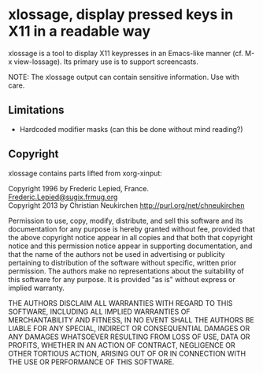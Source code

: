 # xlossage, display pressed keys in X11 in a readable way

xlossage is a tool to display X11 keypresses in an Emacs-like manner
(cf. M-x view-lossage).  Its primary use is to support screencasts.

NOTE: The xlossage output can contain sensitive information.  Use with care.

## Limitations

* Hardcoded modifier masks (can this be done without mind reading?)

## Copyright

xlossage contains parts lifted from xorg-xinput:

Copyright 1996 by Frederic Lepied, France. <Frederic.Lepied@sugix.frmug.org>  
Copyright 2013 by Christian Neukirchen <http://purl.org/net/chneukirchen>  

Permission to use, copy, modify, distribute, and sell this software and its
documentation for any purpose is  hereby granted without fee, provided that
the  above copyright   notice appear  in   all  copies and  that both  that
copyright  notice   and   this  permission   notice  appear  in  supporting
documentation, and that   the  name of  the authors  not  be  used  in
advertising or publicity pertaining to distribution of the software without
specific,  written      prior  permission.     The authors  make  no
representations about the suitability of this software for any purpose.  It
is provided "as is" without express or implied warranty.

THE AUTHORS DISCLAIM ALL   WARRANTIES WITH REGARD  TO  THIS SOFTWARE,
INCLUDING ALL IMPLIED   WARRANTIES OF MERCHANTABILITY  AND   FITNESS, IN NO
EVENT  SHALL THE AUTHORS  BE   LIABLE   FOR ANY  SPECIAL, INDIRECT   OR
CONSEQUENTIAL DAMAGES OR ANY DAMAGES WHATSOEVER RESULTING FROM LOSS OF USE,
DATA  OR PROFITS, WHETHER  IN  AN ACTION OF  CONTRACT,  NEGLIGENCE OR OTHER
TORTIOUS  ACTION, ARISING    OUT OF OR   IN  CONNECTION  WITH THE USE    OR
PERFORMANCE OF THIS SOFTWARE.
